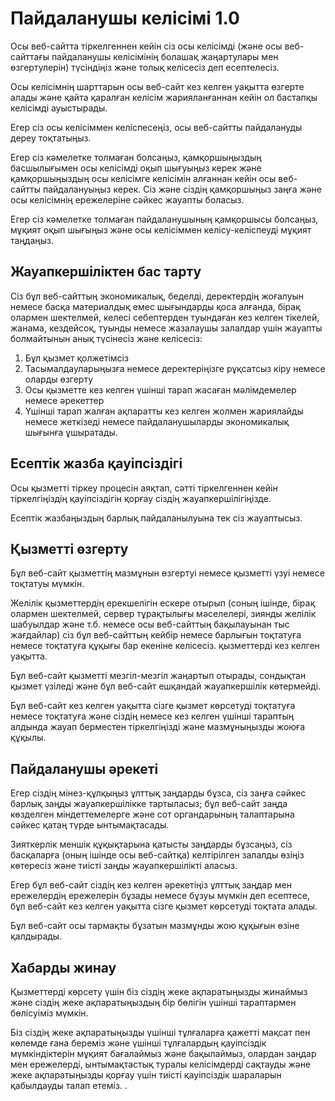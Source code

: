 # Пайдаланушы келісімі 1.0

Осы веб-сайтта тіркелгеннен кейін сіз осы келісімді (және осы веб-сайттағы пайдаланушы келісімінің болашақ жаңартулары мен өзгертулерін) түсіндіңіз және толық келісесіз деп есептелесіз.

Осы келісімнің шарттарын осы веб-сайт кез келген уақытта өзгерте алады және қайта қаралған келісім жарияланғаннан кейін ол бастапқы келісімді ауыстырады.

Егер сіз осы келісіммен келіспесеңіз, осы веб-сайтты пайдалануды дереу тоқтатыңыз.

Егер сіз кәмелетке толмаған болсаңыз, қамқоршыңыздың басшылығымен осы келісімді оқып шығуыңыз керек және қамқоршыңыздың осы келісімге келісімін алғаннан кейін осы веб-сайтты пайдалануыңыз керек. Сіз және сіздің қамқоршыңыз заңға және осы келісімнің ережелеріне сәйкес жауапты боласыз.

Егер сіз кәмелетке толмаған пайдаланушының қамқоршысы болсаңыз, мұқият оқып шығыңыз және осы келісіммен келісу-келіспеуді мұқият таңдаңыз.

## Жауапкершіліктен бас тарту

Сіз бұл веб-сайттың экономикалық, беделді, деректердің жоғалуын немесе басқа материалдық емес шығындарды қоса алғанда, бірақ олармен шектелмей, келесі себептерден туындаған кез келген тікелей, жанама, кездейсоқ, туынды немесе жазалаушы залалдар үшін жауапты болмайтынын анық түсінесіз және келісесіз:

1. Бұл қызмет қолжетімсіз
1. Тасымалдауларыңызға немесе деректеріңізге рұқсатсыз кіру немесе оларды өзгерту
1. Осы қызметте кез келген үшінші тарап жасаған мәлімдемелер немесе әрекеттер
1. Үшінші тарап жалған ақпаратты кез келген жолмен жариялайды немесе жеткізеді немесе пайдаланушыларды экономикалық шығынға ұшыратады.

## Есептік жазба қауіпсіздігі

Осы қызметті тіркеу процесін аяқтап, сәтті тіркелгеннен кейін тіркелгіңіздің қауіпсіздігін қорғау сіздің жауапкершілігіңізде.

Есептік жазбаңыздың барлық пайдаланылуына тек сіз жауаптысыз.

## Қызметті өзгерту

Бұл веб-сайт қызметтің мазмұнын өзгертуі немесе қызметті үзуі немесе тоқтатуы мүмкін.

Желілік қызметтердің ерекшелігін ескере отырып (соның ішінде, бірақ олармен шектелмей, сервер тұрақтылығы мәселелері, зиянды желілік шабуылдар және т.б. немесе осы веб-сайттың бақылауынан тыс жағдайлар) сіз бұл веб-сайттың кейбір немесе барлығын тоқтатуға немесе тоқтатуға құқығы бар екеніне келісесіз. қызметтерді кез келген уақытта.

Бұл веб-сайт қызметті мезгіл-мезгіл жаңартып отырады, сондықтан қызмет үзіледі және бұл веб-сайт ешқандай жауапкершілік көтермейді.

Бұл веб-сайт кез келген уақытта сізге қызмет көрсетуді тоқтатуға немесе тоқтатуға және сіздің немесе кез келген үшінші тараптың алдында жауап берместен тіркелгіңізді және мазмұныңызды жоюға құқылы.

## Пайдаланушы әрекеті

Егер сіздің мінез-құлқыңыз ұлттық заңдарды бұзса, сіз заңға сәйкес барлық заңды жауапкершілікке тартыласыз; бұл веб-сайт заңда көзделген міндеттемелерге және сот органдарының талаптарына сәйкес қатаң түрде ынтымақтасады.

Зияткерлік меншік құқықтарына қатысты заңдарды бұзсаңыз, сіз басқаларға (оның ішінде осы веб-сайтқа) келтірілген залалды өзіңіз көтересіз және тиісті заңды жауапкершілікті аласыз.

Егер бұл веб-сайт сіздің кез келген әрекетіңіз ұлттық заңдар мен ережелердің ережелерін бұзады немесе бұзуы мүмкін деп есептесе, бұл веб-сайт кез келген уақытта сізге қызмет көрсетуді тоқтата алады.

Бұл веб-сайт осы тармақты бұзатын мазмұнды жою құқығын өзіне қалдырады.

## Хабарды жинау

Қызметтерді көрсету үшін біз сіздің жеке ақпаратыңызды жинаймыз және сіздің жеке ақпаратыңыздың бір бөлігін үшінші тараптармен бөлісуіміз мүмкін.

Біз сіздің жеке ақпаратыңызды үшінші тұлғаларға қажетті мақсат пен көлемде ғана береміз және үшінші тұлғалардың қауіпсіздік мүмкіндіктерін мұқият бағалаймыз және бақылаймыз, олардан заңдар мен ережелерді, ынтымақтастық туралы келісімдерді сақтауды және жеке ақпаратыңызды қорғау үшін тиісті қауіпсіздік шараларын қабылдауды талап етеміз. .
